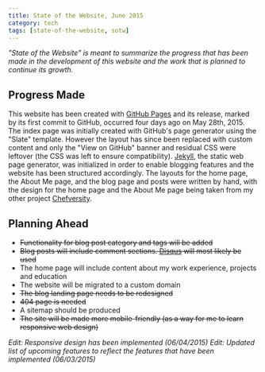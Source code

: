 ```yaml
---
title: State of the Website, June 2015
category: tech
tags: [state-of-the-website, sotw]
---
```


*"State of the Website" is meant to summarize the progress that has been made in the development of this website and
 the work that is planned to continue its growth.*

<!--more-->

## Progress Made

This website has been created with [GitHub Pages](https://pages.github.com) and its release, marked by its first 
commit to GitHub, occurred four days ago on May 28th, 2015. The index page was initially created with GitHub's page 
generator using the "Slate" template. However the layout has since been replaced with custom content and only the 
"View on GitHub" banner and residual CSS were leftover (the CSS was left to ensure compatibility). 
[Jekyll](http://jekyllrb.com/), the static web page generator, was initialized in order to enable blogging features and the 
website has been structured accordingly. The layouts for the home page, the About Me page, and the blog page and 
posts were written by hand, with the design for the home page and the About Me page being taken from my other project
 [Chefversity](http://chefversity.com/). 
 
## Planning Ahead

* <strike>Functionality for blog post category and tags will be added</strike>
* <strike>Blog posts will include comment sections. <a href="https://disqus.com/">Disqus</a> will most likely be used</strike>
* The home page will include content about my work experience, projects and education
* The website will be migrated to a custom domain
* <strike>The blog landing page needs to be redesigned</strike>
* <strike>404 page is needed</strike>
* A sitemap should be produced
* <strike>The site will be made more mobile-friendly (as a way for me to learn responsive web design)</strike>

*Edit: Responsive design has been implemented (06/04/2015)*
*Edit: Updated list of upcoming features to reflect the features that have been implemented (06/03/2015)*